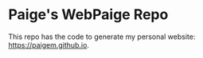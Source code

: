 # Paige's WebPaige Repo

This repo has the code to generate my personal website: https://paigem.github.io. 
